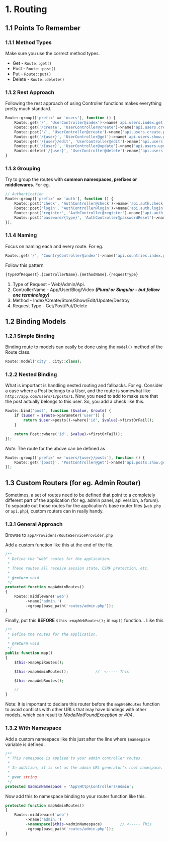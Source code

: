 # 1. Routing

## 1.1 Points To Remember

### 1.1.1 Method Types

Make sure you use the correct method types.

- Get - `Route::get()`
- Post - `Route::post()`
- Put - `Route::put()`
- Delete - `Route::delete()`

### 1.1.2 Rest Approach

Following the rest approach of using Controller functions makes everything pretty much standard.

```php
Route::group(['prefix' => 'users'], function () {
    Route::get('/', 'UserController@index')->name('api.users.index.get');
    Route::get('/create', 'UserController@create')->name('api.users.create.get');
    Route::post('/', 'UserController@create')->name('api.users.create.post');
    Route::get('/{user}', 'UserController@get')->name('api.users.show.get');
    Route::get('/{user}/edit', 'UserController@edit')->name('api.users.edit.get');
    Route::put('/{user}', 'UserController@update')->name('api.users.update.put');
    Route::delete('/{user}', 'UserController@delete')->name('api.users.destroy.delete');
}
```

### 1.1.3 Grouping

Try to group the routes with **common namespaces, prefixes or middlewares**. For eg.

```php
// Authentication
Route::group(['prefix' => 'auth'], function () {
    Route::post('check', 'AuthController@check')->name('api.auth.check');
    Route::post('login', 'AuthController@login')->name('api.auth.login');
    Route::post('register', 'AuthController@register')->name('api.auth.register');
    Route::post('password/{type}', 'AuthController@passwordReset')->name('api.auth.forgot.password');
});
```

### 1.1.4 Naming

Focus on naming each and every route. For eg.

```php
Route::get('/', 'CountryController@index')->name('api.countries.index.get');
```

Follow this pattern

```php
{typeOfRequest}.{controllerName}.{methodName}.{requestType}
```

1. Type of Request - Web/Admin/Api.
2. ControllerName - App/User/Blog/Video **_(Plural or Singular - but follow one terminology)_**
3. Method - Index/Create/Store/Show/Edit/Update/Destroy
4. Request Type - Get/Post/Put/Delete

## 1.2 Binding Models

### 1.2.1 Simple Binding

Binding route to models can easily be done using the `model()` method of the Route class.

```php
Route::model('city', City::class);
```

### 1.2.2 Nested Binding

What is important is handling nested routing and fallbacks. For eg. Consider a case where a Post belongs to a User, and the route is somewhat like `http://app.com/users/1/posts/1`. Now, you need to add to make sure that the post actually belongs to this user. So, you add a check like this.

```php
Route::bind('post', function ($value, $route) {
    if ($user = $route->parameter('user')) {
        return $user->posts()->where('id', $value)->firstOrFail();
    }

    return Post::where('id', $value)->firstOrFail();
});
```

_Note:_ The route for the above can be defined as

```php
Route::group(['prefix' => 'users/{user}/posts'], function () {
    Route::get('{post}', 'PostController@get')->name('api.posts.show.get');
});
```

## 1.3 Custom Routers (for eg. Admin Router)

Sometimes, a set of routes need to be defined that point to a completely different part of the application (for eg. admin panel, api version, a forum). To separate out those routes for the application's base router files (`web.php` or `api.php`), custom routers can in really handy.

### 1.3.1 General Approach

Browse to `app/Providers/RouteServiceProvider.php`

Add a custom function like this at the end of the file.

```php
/**
 * Define the "web" routes for the application.
 *
 * These routes all receive session state, CSRF protection, etc.
 *
 * @return void
 */
protected function mapAdminRoutes()
{
    Route::middleware('web')
         ->name('admin.')
         ->group(base_path('routes/admin.php'));
}
```

Finally, put this **BEFORE** `$this->mapWebRoutes();` in `map()` function... Like this

```php
/**
 * Define the routes for the application.
 *
 * @return void
 */
public function map()
{
    $this->mapApiRoutes();

    $this->mapAdminRoutes();			//  <----- This

    $this->mapWebRoutes();

    //
}
```

Note: It is important to declare this router before the `mapWebRoutes` function to avoid conflicts with other URLs that may have bindings with other models, which can result to _ModelNotFoundException_ or _404_.

### 1.3.2 With Namespace

Add a custom namespace like this just after the line where `$namespace` variable is defined.

```php
/**
 * This namespace is applied to your admin controller routes.
 *
 * In addition, it is set as the admin URL generator's root namespace.
 *
 * @var string
 */
protected $adminNamespace = 'App\Http\Controllers\Admin';
```

Now add this to namespace binding to your router function like this.

```php
protected function mapAdminRoutes()
{
    Route::middleware('web')
         ->name('admin.')
         ->namespace($this->adminNamespace)        // <----- This
         ->group(base_path('routes/admin.php'));
}
```
